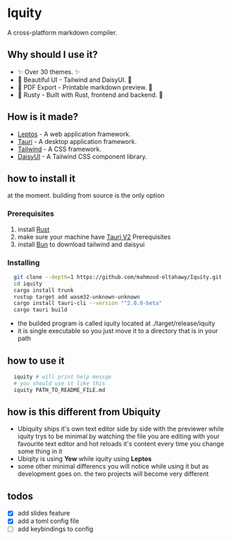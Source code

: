 # Iquity
A cross-platform markdown compiler.

## Why should I use it?
- ✨ Over 30 themes. ✨
- 🦋 Beautiful UI - Tailwind and DaisyUI. 🦋
- 📂 PDF Export - Printable markdown preview. 📂
- 🦀 Rusty - Built with Rust, frontend and backend. 🦀

## How is it made?
- [Leptos](https://www.leptos.dev) - A web application framework.
- [Tauri](https://www.tauri.app) - A desktop application framework.
- [Tailwind](https://www.tailwindcss.com) - A CSS framework.
- [DaisyUI](https://www.daisyui.com) - A Tailwind CSS component library.

## how to install it
at the moment. building from source is the only option

### Prerequisites
1. install [Rust](https://www.rust-lang.org/)
2. make sure your machine have [Tauri V2](https://v2.tauri.app/start/prerequisites/) Prerequisites
4. install [Bun](https://bun.sh/) to download tailwind and daisyui

### Installing
```bash
  git clone --depth=1 https://github.com/mahmoud-eltahawy/Iquity.git
  cd iquity
  cargo install trunk
  rustup target add wasm32-unknown-unknown
  cargo install tauri-cli --version "^2.0.0-beta"
  cargo tauri build
```
- the builded program is called iquity located at ./target/release/iquity
- it is single executable so you just move it to a directory that is in your path

## how to use it
```bash
  iquity # will print help messge
  # you should use it like this
  iquity PATH_TO_README_FILE.md
```

## how is this different from Ubiquity
- Ubiquity ships it's own text editor side by side with the previewer while iquity trys to be minimal by watching the file you are editing with your favourite text editor and hot reloads it's content every time you change some thing in it
- Ubiqity is using **Yew** while iquity using **Leptos**
- some other minimal differencs you will notice while using it but as development goes on. the two projects will become very different

## todos
- [X] add slides feature
- [X] add a toml config file
- [ ] add keybindings to config
